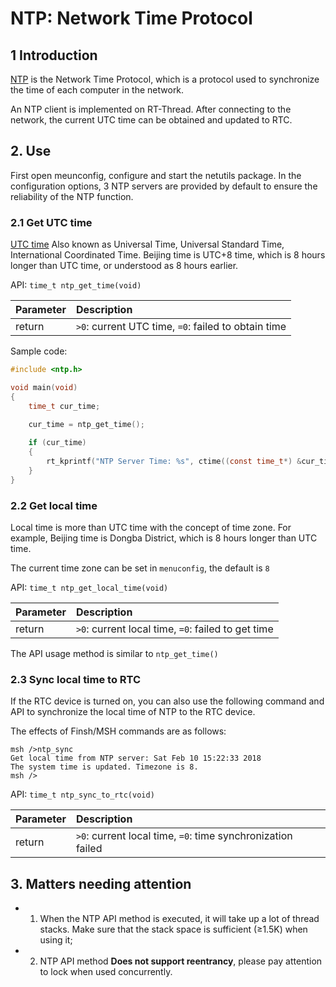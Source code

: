 # NTP: Network Time Protocol

## 1 Introduction

[NTP](https://baike.baidu.com/item/NTP) is the Network Time Protocol, which is a protocol used to synchronize the time of each computer in the network.

An NTP client is implemented on RT-Thread. After connecting to the network, the current UTC time can be obtained and updated to RTC.

## 2. Use

First open meunconfig, configure and start the netutils package. In the configuration options, 3 NTP servers are provided by default to ensure the reliability of the NTP function.

### 2.1 Get UTC time

[UTC time](https://baike.baidu.com/item/%E5%8D%8F%E8%B0%83%E4%B8%96%E7%95%8C%E6%97%B6/787659?fromtitle=UTC&fromid=5899996) Also known as Universal Time, Universal Standard Time, International Coordinated Time. Beijing time is UTC+8 time, which is 8 hours longer than UTC time, or understood as 8 hours earlier.

API: `time_t ntp_get_time(void)`

|Parameter |Description|
|:----- |:----|
|return |`>0`: current UTC time, `=0`: failed to obtain time|


Sample code:

```C
#include <ntp.h>

void main(void)
{
    time_t cur_time;

    cur_time = ntp_get_time();
    
    if (cur_time)
    {
        rt_kprintf("NTP Server Time: %s", ctime((const time_t*) &cur_time));
    }
}
```

### 2.2 Get local time

Local time is more than UTC time with the concept of time zone. For example, Beijing time is Dongba District, which is 8 hours longer than UTC time.

The current time zone can be set in `menuconfig`, the default is `8`

API: `time_t ntp_get_local_time(void)`

|Parameter |Description|
|:----- |:----|
|return |`>0`: current local time, `=0`: failed to get time|

The API usage method is similar to `ntp_get_time()`

### 2.3 Sync local time to RTC

If the RTC device is turned on, you can also use the following command and API to synchronize the local time of NTP to the RTC device.

The effects of Finsh/MSH commands are as follows:

```
msh />ntp_sync
Get local time from NTP server: Sat Feb 10 15:22:33 2018
The system time is updated. Timezone is 8.
msh />
```

API: `time_t ntp_sync_to_rtc(void)`

|Parameter |Description|
|:----- |:----|
|return |`>0`: current local time, `=0`: time synchronization failed|

## 3. Matters needing attention

- 1. When the NTP API method is executed, it will take up a lot of thread stacks. Make sure that the stack space is sufficient (≥1.5K) when using it;
- 2. NTP API method **Does not support reentrancy**, please pay attention to lock when used concurrently.